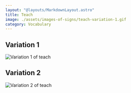 ```yaml
---
layout: "@layouts/MarkdownLayout.astro"
title: Teach
image: ./assets/images-of-signs/teach-variation-1.gif
category: Vocabulary
---
```


## Variation 1

![Variation 1 of teach](@signs/teach-variation-1.gif)

## Variation 2

![Variation 2 of teach](@signs/teach-variation-2.gif)

